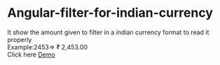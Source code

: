 # Angular-filter-for-indian-currency
It show the amount given to filter in a indian currency format to read it properly<br/>
Example:2453=> ₹ 2,453.00<br/>
Click here <a href="https://codepen.io/mustafakunwa/pen/XQazax" target="_blank">Demo</a>
